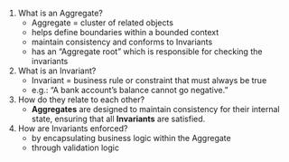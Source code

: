1. What is an Aggregate?
    - Aggregate = cluster of related objects
    - helps define boundaries within a bounded context
    - maintain consistency and conforms to Invariants
    - has an “Aggregate root” which is responsible for checking the invariants
2. What is an Invariant?
    - Invariant = business rule or constraint that must always be true
    - e.g.: “A bank account’s balance cannot go negative.”
3. How do they relate to each other?
    - **Aggregates** are designed to maintain consistency for their internal state, ensuring that all **Invariants** are satisfied.
4. How are Invariants enforced?
    - by encapsulating business logic within the Aggregate
    - through validation logic